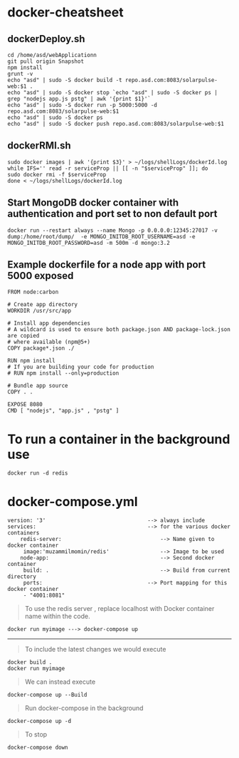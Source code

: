 # docker-cheatsheet

## dockerDeploy.sh
    cd /home/asd/webApplicationn
    git pull origin Snapshot
    npm install
    grunt -v
    echo "asd" | sudo -S docker build -t repo.asd.com:8083/solarpulse-web:$1 .
    echo "asd" | sudo -S docker stop `echo "asd" | sudo -S docker ps | grep "nodejs app.js pstg" | awk '{print $1}'`
    echo "asd" | sudo -S docker run -p 5000:5000 -d repo.asd.com:8083/solarpulse-web:$1
    echo "asd" | sudo -S docker ps
    echo "asd" | sudo -S docker push repo.asd.com:8083/solarpulse-web:$1

## dockerRMI.sh
    sudo docker images | awk '{print $3}' > ~/logs/shellLogs/dockerId.log
    while IFS='' read -r serviceProp || [[ -n "$serviceProp" ]]; do
    sudo docker rmi -f $serviceProp
    done < ~/logs/shellLogs/dockerId.log

## Start MongoDB docker container with authentication and port set to non default port
    docker run --restart always --name Mongo -p 0.0.0.0:12345:27017 -v dump:/home/root/dump/  -e MONGO_INITDB_ROOT_USERNAME=asd -e MONGO_INITDB_ROOT_PASSWORD=asd -m 500m -d mongo:3.2

## Example dockerfile for a node app with port 5000 exposed
    FROM node:carbon

    # Create app directory
    WORKDIR /usr/src/app

    # Install app dependencies
    # A wildcard is used to ensure both package.json AND package-lock.json are copied
    # where available (npm@5+)
    COPY package*.json ./

    RUN npm install
    # If you are building your code for production
    # RUN npm install --only=production

    # Bundle app source
    COPY . .

    EXPOSE 8080
    CMD [ "nodejs", "app.js" , "pstg" ]

# To run a container in the background use
	docker run -d redis
    
# docker-compose.yml


	version: '3'								--> always include
	services: 									--> for the various docker containers
 		redis-server:								--> Name given to docker container
 		 image:'muzammilmomin/redis'				--> Image to be used
		node-app:									--> Second docker container
  		 build: .									--> Build from current directory
  		 ports:									--> Port mapping for this docker container
   	 	 - "4001:8081"							


>To use the redis server , replace localhost with Docker container name within the code.

	docker run myimage ---> docker-compose up											
------------------------------------------------------------------------------------																					
>To include the latest changes we would execute 


	docker build .																
	docker run myimage          
	
>We can instead execute


	docker-compose up --Build	
	


>Run docker-compose in the background

	docker-compose up -d
	
>To stop

	docker-compose down


